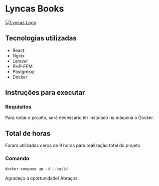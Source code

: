 # Lyncas Books

[![Lyncas Logo](https://img-dev.feedback.house/TCo5z9DrSyX0EQoakV8sJkx1mSg=/fit-in/300x300/smart/https://s3.amazonaws.com/feedbackhouse-media-development/modules%2Fcore%2Fcompany%2F5c9e1b01c5f3d0003c5fa53b%2Flogo%2F5c9ec4f869d1cb003cb7996d)](https://www.lyncas.net)
## Tecnologias utilizadas

- React
- Nginx
- Laravel
- PHP-FPM
- Postgresql
- Docker

## Instruções para executar
### Requisitos
Para rodar o projeto, será necessário ter instalado na máquina o Docker.

## Total de horas
Foram utilizadas cerca de 9 horas para realização total do projeto

### Comando
`docker-compose up -d --build`


Agradeço a oportunidade! Abraços.